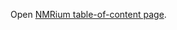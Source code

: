 Open [NMRium table-of-content page](https://www.nmrium.org/nmrium#?toc=https://chemedata.github.io/dataServer/data/nmrium-data/index.json).
